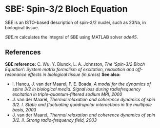 # SBE: Spin-3/2 Bloch Equation
SBE is an ISTO-based description of spin-3/2 nuclei, such as 23Na, in biological tissue.

*SBE.m* calculates the integral of SBE using MATLAB solver *ode45*.

## References
**SBE reference:** C. Wu, Y. Blunck, L. A. Johnston, *The ‘Spin-3/2 Bloch Equation’: System matrix formalism of excitation, relaxation and off-resonance effects in biological tissue (in press)*
**See also:** 
* I. Hancu, J. van der Maarel, F. E. Boada, *A model for the dynamics of spins 3/2 in biological media: Signal loss during radiofrequency excitation in triple-quantum-filtered sodium MRI, 2000*
* J. van der Maarel, *Thermal relaxation and coherence dynamics of spin 3/2. I. Static and fluctuating quadrupolar interactions in the multipole basis, 2003*
* J. van der Maarel, *Thermal relaxation and coherence dynamics of spin 3/2. II. Strong radio-frequency field, 2003*

